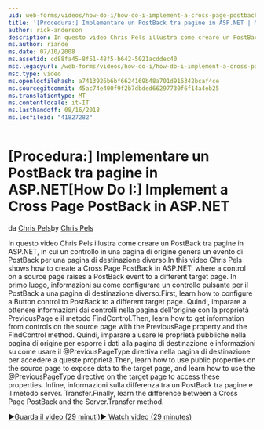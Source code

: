 ```yaml
---
uid: web-forms/videos/how-do-i/how-do-i-implement-a-cross-page-postback-in-aspnet
title: '[Procedura:] Implementare un PostBack tra pagine in ASP.NET | Microsoft Docs'
author: rick-anderson
description: In questo video Chris Pels illustra come creare un PostBack tra pagine in ASP.NET, in cui un controllo in una pagina di origine genera un evento di PostBack per una destinazione diversa...
ms.author: riande
ms.date: 07/10/2008
ms.assetid: cd88fa45-8f51-48f5-b642-5021acddec40
msc.legacyurl: /web-forms/videos/how-do-i/how-do-i-implement-a-cross-page-postback-in-aspnet
msc.type: video
ms.openlocfilehash: a7413926b6bf6624169b48a701d916342bcaf4ce
ms.sourcegitcommit: 45ac74e400f9f2b7dbded66297730f6f14a4eb25
ms.translationtype: MT
ms.contentlocale: it-IT
ms.lasthandoff: 08/16/2018
ms.locfileid: "41827282"
---
```

<a name="how-do-i-implement-a-cross-page-postback-in-aspnet"></a><span data-ttu-id="a916d-103">[Procedura:] Implementare un PostBack tra pagine in ASP.NET</span><span class="sxs-lookup"><span data-stu-id="a916d-103">[How Do I:] Implement a Cross Page PostBack in ASP.NET</span></span>
====================
<span data-ttu-id="a916d-104">da [Chris Pels](https://twitter.com/chrispels)</span><span class="sxs-lookup"><span data-stu-id="a916d-104">by [Chris Pels](https://twitter.com/chrispels)</span></span>

<span data-ttu-id="a916d-105">In questo video Chris Pels illustra come creare un PostBack tra pagine in ASP.NET, in cui un controllo in una pagina di origine genera un evento di PostBack per una pagina di destinazione diverso.</span><span class="sxs-lookup"><span data-stu-id="a916d-105">In this video Chris Pels shows how to create a Cross Page PostBack in ASP.NET, where a control on a source page raises a PostBack event to a different target page.</span></span> <span data-ttu-id="a916d-106">In primo luogo, informazioni su come configurare un controllo pulsante per il PostBack a una pagina di destinazione diverso.</span><span class="sxs-lookup"><span data-stu-id="a916d-106">First, learn how to configure a Button control to PostBack to a different target page.</span></span> <span data-ttu-id="a916d-107">Quindi, imparare a ottenere informazioni dai controlli nella pagina dell'origine con la proprietà PreviousPage e il metodo FindControl.</span><span class="sxs-lookup"><span data-stu-id="a916d-107">Then, learn how to get information from controls on the source page with the PreviousPage property and the FindControl method.</span></span> <span data-ttu-id="a916d-108">Quindi, imparare a usare le proprietà pubbliche nella pagina di origine per esporre i dati alla pagina di destinazione e informazioni su come usare il @PreviousPageType direttiva nella pagina di destinazione per accedere a queste proprietà.</span><span class="sxs-lookup"><span data-stu-id="a916d-108">Then, learn how to use public properties on the source page to expose data to the target page, and learn how to use the @PreviousPageType directive on the target page to access these properties.</span></span> <span data-ttu-id="a916d-109">Infine, informazioni sulla differenza tra un PostBack tra pagine e il metodo server. Transfer.</span><span class="sxs-lookup"><span data-stu-id="a916d-109">Finally, learn the difference between a Cross Page PostBack and the Server.Transfer method.</span></span>

[<span data-ttu-id="a916d-110">&#9654;Guarda il video (29 minuti)</span><span class="sxs-lookup"><span data-stu-id="a916d-110">&#9654; Watch video (29 minutes)</span></span>](https://channel9.msdn.com/Blogs/ASP-NET-Site-Videos/how-do-i-implement-a-cross-page-postback-in-aspnet)
